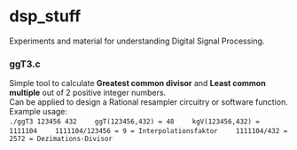 # dsp_stuff

Experiments and material for understanding Digital Signal Processing.

### ggT3.c
Simple tool to calculate **Greatest common divisor** and **Least common multiple** out of 2 positive integer numbers.<br/>
Can be applied to design a Rational resampler circuitry or software function.<br/>
Example usage:<br/>
`./ggT3 123456 432`
`    ggT(123456,432) = 48`
`    kgV(123456,432) = 1111104`
`    1111104/123456 = 9 = Interpolationsfaktor`
`    1111104/432 = 2572 = Dezimations-Divisor`
